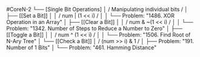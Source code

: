 #CoreN-2
└── [Single Bit Operations]
    │   / Manipulating individual bits /
    │
    ├── [[Set a Bit]]
    │   │   / num | (1 << i) /
    │   │   └── Problem: "1486. XOR Operation in an Array"
    │
    ├── [[Clear a Bit]]
    │   │   / num & ~(1 << i) /
    │   │   └── Problem: "1342. Number of Steps to Reduce a Number to Zero"
    │
    ├── [[Toggle a Bit]]
    │   │   / num ^ (1 << i) /
    │   │   └── Problem: "1506. Find Root of N-Ary Tree"
    │
    └── [[Check a Bit]]
        │   / (num >> i) & 1 /
        │   ├── Problem: "191. Number of 1 Bits"
        │   └── Problem: "461. Hamming Distance"